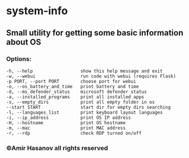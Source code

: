 # system-info

## Small utility for getting some basic information about OS

### Options:
	-h, --help                  show this help message and exit
	-w, --webui                 run code with webui (requires Flask)
	-p PORT, --port PORT        choose port for webui
	-o, --os_battery_and_time   print battery and time
	-d, --ms_defender_status    microsoft defender status
	-a, --installed_programs    print all installed apps
	-s, --empty_dirs            print all empty folder in os
	--start START               start dir for empty dirs searching
	-l, --languages_list        print keyboard layout languages
	-i, --ip_address            print OS IP address
	-H, --hostname              print OS hostname
	-m, --mac                   print MAC address
	-r, --rdp                   check RDP turned on/off

### ©Amir Hasanov all rights reserved
